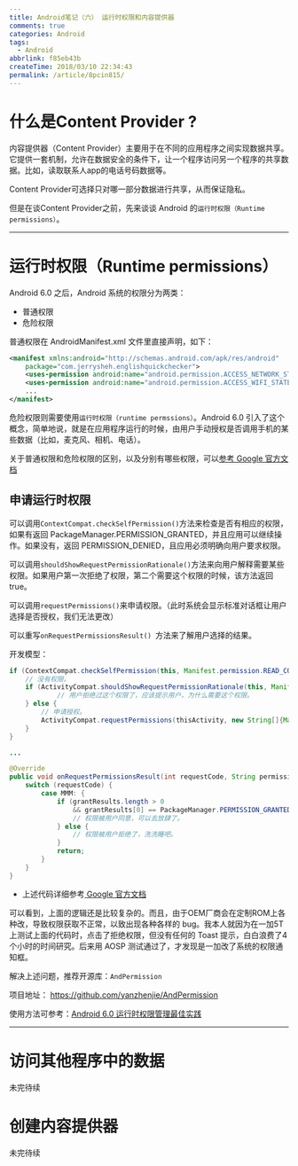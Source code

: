 ```yaml
---
title: Android笔记（六） 运行时权限和内容提供器
comments: true
categories: Android
tags:
  - Android
abbrlink: f85eb43b
createTime: 2018/03/10 22:34:43
permalink: /article/8pcin815/
---
```


# 什么是Content Provider ?

内容提供器（Content Provider）主要用于在不同的应用程序之间实现数据共享。它提供一套机制，允许在数据安全的条件下，让一个程序访问另一个程序的共享数据。比如，读取联系人app的电话号码数据等。

Content Provider可选择只对哪一部分数据进行共享，从而保证隐私。

但是在谈Content Provider之前，先来谈谈 Android 的`运行时权限（Runtime permissions）`。

---

# 运行时权限（Runtime permissions）

Android 6.0 之后，Android 系统的权限分为两类：

* 普通权限
* 危险权限

普通权限在 AndroidManifest.xml 文件里直接声明，如下：

```xml
<manifest xmlns:android="http://schemas.android.com/apk/res/android"
    package="com.jerrysheh.englishquickchecker">
    <uses-permission android:name="android.permission.ACCESS_NETWORK_STATE"/>
    <uses-permission android:name="android.permission.ACCESS_WIFI_STATE"/>
    ...
</manifest>
```

危险权限则需要使用`运行时权限（runtime permssions）`。Android 6.0 引入了这个概念，简单地说，就是在应用程序运行的时候，由用户手动授权是否调用手机的某些数据（比如，麦克风、相机、电话）。

关于普通权限和危险权限的区别，以及分别有哪些权限，可以[参考 Google 官方文档](https://developer.android.com/guide/topics/security/permissions.html?hl=zh-cn#normal-dangerous)

## 申请运行时权限

可以调用`ContextCompat.checkSelfPermission()`方法来检查是否有相应的权限，如果有返回 PackageManager.PERMISSION_GRANTED，并且应用可以继续操作。如果没有，返回 PERMISSION_DENIED，且应用必须明确向用户要求权限。

可以调用`shouldShowRequestPermissionRationale()`方法来向用户解释需要某些权限。如果用户第一次拒绝了权限，第二个需要这个权限的时候，该方法返回true。

可以调用`requestPermissions()`来申请权限。（此时系统会显示标准对话框让用户选择是否授权，我们无法更改）

可以重写`onRequestPermissionsResult() `方法来了解用户选择的结果。

开发模型：

```java
if (ContextCompat.checkSelfPermission(this, Manifest.permission.READ_CONTACTS) != PackageManager.PERMISSION_GRANTED) {
    // 没有权限。
    if (ActivityCompat.shouldShowRequestPermissionRationale(this, Manifest.permission.READ_CONTACTS)) {
            // 用户拒绝过这个权限了，应该提示用户，为什么需要这个权限。
    } else {
        // 申请授权。
        ActivityCompat.requestPermissions(thisActivity, new String[]{Manifest.permission.READ_CONTACTS}, MMM);
    }
}

...

@Override
public void onRequestPermissionsResult(int requestCode, String permissions[], int[] grantResults) {
    switch (requestCode) {
        case MMM: {
            if (grantResults.length > 0
                && grantResults[0] == PackageManager.PERMISSION_GRANTED) {
                // 权限被用户同意，可以去放肆了。
            } else {
                // 权限被用户拒绝了，洗洗睡吧。
            }
            return;
        }
    }
}
```

- 上述代码详细参考[ Google 官方文档](https://developer.android.com/training/permissions/requesting.html?hl=zh-cn)



可以看到，上面的逻辑还是比较复杂的。而且，由于OEM厂商会在定制ROM上各种改，导致权限获取不正常，以致出现各种各样的 bug。我本人就因为在一加5T上测试上面的代码时，点击了拒绝权限，但没有任何的 Toast 提示，白白浪费了4个小时的时间研究。后来用 AOSP 测试通过了，才发现是一加改了系统的权限通知框。

解决上述问题，推荐开源库：`AndPermission`

项目地址： https://github.com/yanzhenjie/AndPermission

使用方法可参考：[Android 6.0 运行时权限管理最佳实践](http://blog.csdn.net/yanzhenjie1003/article/details/52503533/)


---

# 访问其他程序中的数据

未完待续

# 创建内容提供器

未完待续
